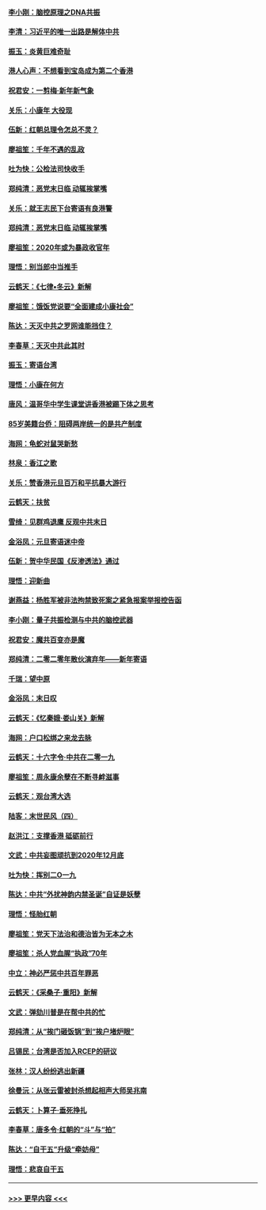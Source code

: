 #### [李小刚：脑控原理之DNA共振](../pages/nsc993/n11780962.md?t=01101611) 
#### [李清：习近平的唯一出路是解体中共](../pages/nsc993/n11780866.md?t=01101611) 
#### [振玉：炎黄巨难奇耻](../pages/nsc993/n11779632.md?t=01101611) 
#### [港人心声：不想看到宝岛成为第二个香港](../pages/nsc993/n11778817.md?t=01101611) 
#### [祝君安：一剪梅‧新年新气象](../pages/nsc993/n11776340.md?t=01101611) 
#### [关乐：小康年 大役现](../pages/nsc993/n11774213.md?t=01101611) 
#### [伍新：红朝总理令怎总不灵？](../pages/nsc993/n11770813.md?t=01101611) 
#### [廖祖笙：千年不遇的乱政](../pages/nsc993/n11770373.md?t=01101611) 
#### [吐为快：公检法司快收手](../pages/nsc993/n11770359.md?t=01101611) 
#### [郑纯清：恶党末日临 动辄挨掌嘴](../pages/nsc993/n11769912.md?t=01101611) 
#### [关乐：就王志民下台寄语有良港警](../pages/nsc993/n11769903.md?t=01101611) 
#### [郑纯清：恶党末日临 动辄挨掌嘴](../pages/nsc993/n11769356.md?t=01101611) 
#### [廖祖笙：2020年或为暴政收官年](../pages/nsc993/n11768216.md?t=01101611) 
#### [理悟：别当郎中当推手](../pages/nsc993/n11768243.md?t=01101611) 
#### [云鹤天：《七律▪冬云》新解](../pages/nsc993/n11768204.md?t=01101611) 
#### [廖祖笙：饿饭党说要“全面建成小康社会”](../pages/nsc993/n11767482.md?t=01101611) 
#### [陈达：天灭中共之罗网谁能挡住？](../pages/nsc993/n11767465.md?t=01101611) 
#### [李春草：天灭中共此其时](../pages/nsc993/n11767452.md?t=01101611) 
#### [振玉：寄语台湾](../pages/nsc993/n11767432.md?t=01101611) 
#### [理悟：小康在何方](../pages/nsc993/n11767394.md?t=01101611) 
#### [唐风：温哥华中学生课堂讲香港被踢下体之思考](../pages/nsc993/n11766848.md?t=01101611) 
#### [85岁美籍台侨：阻碍两岸统一的是共产制度](../pages/nsc993/n11765043.md?t=01101611) 
#### [海网：龟蛇对鼠哭新愁](../pages/nsc993/n11764895.md?t=01101611) 
#### [林泉：香江之歌](../pages/nsc993/n11764415.md?t=01101611) 
#### [关乐：赞香港元旦百万和平抗暴大游行](../pages/nsc993/n11764382.md?t=01101611) 
#### [云鹤天：扶贫](../pages/nsc993/n11764245.md?t=01101611) 
#### [雪绮：见群鸡退鹰  反观中共末日](../pages/nsc993/n11762112.md?t=01101611) 
#### [金浴凤：元旦寄语迷中帝](../pages/nsc993/n11761788.md?t=01101611) 
#### [伍新：贺中华民国《反渗透法》通过](../pages/nsc993/n11761994.md?t=01101611) 
#### [理悟：迎新曲](../pages/nsc993/n11761152.md?t=01101611) 
#### [谢燕益：杨胜军被非法拘禁致死案之紧急报案举报控告函](../pages/nsc993/n11756134.md?t=01101611) 
#### [李小刚：量子共振检测与中共的脑控武器](../pages/nsc993/n11754518.md?t=01101611) 
#### [祝君安：魔共百变亦是魔](../pages/nsc993/n11754469.md?t=01101611) 
#### [郑纯清：二零二零年散伙演弃年——新年寄语](../pages/nsc993/n11754195.md?t=01101611) 
#### [千瑞：望中原](../pages/nsc993/n11754159.md?t=01101611) 
#### [金浴凤：末日叹](../pages/nsc993/n11752359.md?t=01101611) 
#### [云鹤天：《忆秦娥‧娄山关》新解](../pages/nsc993/n11752348.md?t=01101611) 
#### [海网：户口松绑之来龙去脉](../pages/nsc993/n11752328.md?t=01101611) 
#### [云鹤天：十六字令‧中共在二零一九](../pages/nsc993/n11752305.md?t=01101611) 
#### [廖祖笙：周永康余孽在不断寻衅滋事](../pages/nsc993/n11751013.md?t=01101611) 
#### [云鹤天：观台湾大选](../pages/nsc993/n11751007.md?t=01101611) 
#### [陆客：末世民风（四）](../pages/nsc993/n11749203.md?t=01101611) 
#### [赵洪江：支撑香港 砥砺前行](../pages/nsc993/n11748482.md?t=01101611) 
#### [文武：中共妄图顽抗到2020年12月底](../pages/nsc993/n11748446.md?t=01101611) 
#### [吐为快：挥别二O一九](../pages/nsc993/n11748411.md?t=01101611) 
#### [陈达：中共“外扰神韵内禁圣诞”自证是妖孽](../pages/nsc993/n11748226.md?t=01101611) 
#### [理悟：怪胎红朝](../pages/nsc993/n11748206.md?t=01101611) 
#### [廖祖笙：党天下法治和德治皆为无本之木](../pages/nsc993/n11748135.md?t=01101611) 
#### [廖祖笙：杀人党血腥“执政”70年](../pages/nsc993/n11745144.md?t=01101611) 
#### [中立：神必严惩中共百年罪恶](../pages/nsc993/n11744970.md?t=01101611) 
#### [云鹤天：《采桑子‧重阳》新解](../pages/nsc993/n11744948.md?t=01101611) 
#### [文武：弹劾川普是在帮中共的忙](../pages/nsc993/n11744758.md?t=01101611) 
#### [郑纯清：从“挨门砸饭锅”到“挨户堵炉眼”](../pages/nsc993/n11744745.md?t=01101611) 
#### [吕锡民：台湾是否加入RCEP的研议](../pages/nsc993/n11744701.md?t=01101611) 
#### [张林：汉人纷纷逃出新疆](../pages/nsc993/n11743530.md?t=01101611) 
#### [徐曼沅：从张云雷被封杀想起相声大师吴兆南](../pages/nsc993/n11741816.md?t=01101611) 
#### [云鹤天：卜算子‧垂死挣扎](../pages/nsc993/n11739956.md?t=01101611) 
#### [李春草：唐多令‧红朝的“斗”与“拍”](../pages/nsc993/n11739830.md?t=01101611) 
#### [陈达：“自干五”升级“牵妨母”](../pages/nsc993/n11739724.md?t=01101611) 
#### [理悟：悲哀自干五](../pages/nsc993/n11739547.md?t=01101611) 

----
#### [ >>> 更早内容 <<< ](../indexes/nsc993-earlier.md)
